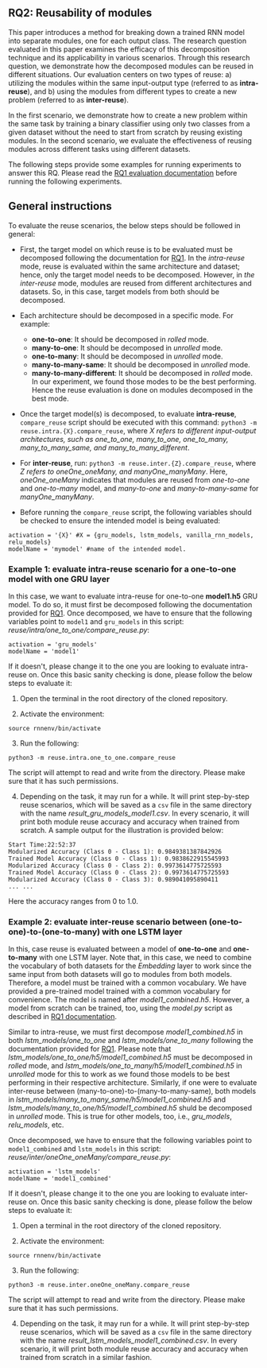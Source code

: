 ## RQ2: Reusability of modules
This paper introduces a method for breaking down a trained RNN model into separate modules, one for each output class. The research question evaluated in this paper examines the efficacy of this decomposition technique and its applicability in various scenarios. Through this research question, we demonstrate how the decomposed modules can be reused in different situations. Our evaluation centers on two types of reuse: a) utilizing the modules within the same input-output type (referred to as **intra-reuse**), and b) using the modules from different types to create a new problem (referred to as **inter-reuse**).

In the first scenario, we demonstrate how to create a new problem within the same task by training a binary classifier using only two classes from a given dataset without the need to start from scratch by reusing existing modules. In the second scenario, we evaluate the effectiveness of reusing modules across different tasks using different datasets.

The following steps provide some examples for running experiments to answer this RQ. Please read the [RQ1 evaluation documentation](/tutorial/evaluate_rq1.md) before running the following experiments.

## General instructions
To evaluate the reuse scenarios, the below steps should be followed in general:
- First, the target model on which reuse is to be evaluated must be decomposed following the documentation for [RQ1](/tutorial/evaluate_rq1.md). In the *intra-reuse* mode, reuse is evaluated within the same architecture and dataset; hence, only the target model needs to be decomposed. However, in *the inter-reuse* mode, modules are reused from different architectures and datasets. So, in this case, target models from both should be decomposed.
- Each architecture should be decomposed in a specific mode. For example:
  - **one-to-one**: It should be decomposed in *rolled* mode.
  - **many-to-one**: It should be decomposed in *unrolled* mode.
  - **one-to-many**: It should be decomposed in *unrolled* mode.
  - **many-to-many-same**: It should be decomposed in *unrolled* mode.
  - **many-to-many-different**: It should be decomposed in *rolled* mode.
In our experiment, we found those modes to be the best performing. Hence the reuse evaluation is done on modules decomposed in the best mode.

- Once the target model(s) is decomposed, to evaluate **intra-reuse**, `compare_reuse` script should be executed with this command: `python3 -m reuse.intra.{X}.compare_reuse`, where *X refers to different input-output architectures, such as one_to_one, many_to_one, one_to_many, many_to_many_same, and many_to_many_different*. 
- For **inter-reuse**, run: `python3 -m reuse.inter.{Z}.compare_reuse`, where *Z refers to oneOne_oneMany, and manyOne_manyMany*. Here, *oneOne_oneMany* indicates that modules are reused from *one-to-one* and *one-to-many* model, and *many-to-one* and *many-to-many-same* for *manyOne_manyMany*. 
- Before running the `compare_reuse` script, the following variables should be checked to ensure the intended model is being evaluated:
```
activation = '{X}' #X = {gru_models, lstm_models, vanilla_rnn_models, relu_models}
modelName = 'mymodel' #name of the intended model.
```

### Example 1: evaluate intra-reuse scenario for a one-to-one model with one GRU layer 
In this case, we want to evaluate intra-reuse for one-to-one **model1.h5** GRU model. To do so, it must first be decomposed following the documentation provided for [RQ1](/tutorial/evaluate_rq1.md). Once decomposed, we have to ensure that the following variables point to `model1` and `gru_models` in this script: *reuse/intra/one_to_one/compare_reuse.py*:
```
activation = 'gru_models'
modelName = 'model1'
```
If it doesn't, please change it to the one you are looking to evaluate intra-reuse on. Once this basic sanity checking is done, please follow the below steps to evaluate it:

1. Open the terminal in the root directory of the cloned repository. 

2. Activate the environment:
```
source rnnenv/bin/activate
```
3. Run the following:
```
python3 -m reuse.intra.one_to_one.compare_reuse
```
The script will attempt to read and write from the directory. Please make sure that it has such permissions. 

4. Depending on the task, it may run for a while. It will print step-by-step reuse scenarios, which will be saved as a `csv` file in the same directory with the name *result_gru_models_model1.csv*. In every scenario, it will print both module reuse accuracy and accuracy when trained from scratch. A sample output for the illustration is provided below:
```
Start Time:22:52:37
Modularized Accuracy (Class 0 - Class 1): 0.9849381387842926
Trained Model Accuracy (Class 0 - Class 1): 0.9838622915545993
Modularized Accuracy (Class 0 - Class 2): 0.9973614775725593
Trained Model Accuracy (Class 0 - Class 2): 0.9973614775725593
Modularized Accuracy (Class 0 - Class 3): 0.989041095890411
... ...
```
Here the accuracy ranges from 0 to 1.0.

### Example 2: evaluate inter-reuse scenario between (one-to-one)-to-(one-to-many) with one LSTM layer 
In this, case reuse is evaluated between a model of **one-to-one** and **one-to-many** with one LSTM layer. Note that, in this case, we need to combine the vocabulary of both datasets for the *Embedding* layer to work since the same input from both datasets will go to modules from both models. Therefore, a model must be trained with a common vocabulary. We have provided a pre-trained model trained with a common vocabulary for convenience. The model is named after *model1_combined.h5*. However, a model from scratch can be trained, too, using the *model.py* script as described in [RQ1 documentation](/tutorial/evaluate_rq1.md).

Similar to intra-reuse, we must first decompose *model1_combined.h5* in both *lstm_models/one_to_one* and *lstm_models/one_to_many* following the documentation provided for [RQ1](/tutorial/evaluate_rq1.md). Please note that *lstm_models/one_to_one/h5/model1_combined.h5* must be decomposed in *rolled* mode, and *lstm_models/one_to_many/h5/model1_combined.h5* in *unrolled* mode for this to work as we found those models to be best performing in their respective architecture. Similarly, if one were to evaluate inter-reuse between (many-to-one)-to-(many-to-many-same), both models in *lstm_models/many_to_many_same/h5/model1_combined.h5* and *lstm_models/many_to_one/h5/model1_combined.h5* shuld be decomposed in *unrolled* mode. This is true for other models, too, i.e., *gru_models*, *relu_models*, etc.

Once decomposed, we have to ensure that the following variables point to `model1_combined` and `lstm_models` in this script: *reuse/inter/oneOne_oneMany/compare_reuse.py*:
```
activation = 'lstm_models'
modelName = 'model1_combined'
```
If it doesn't, please change it to the one you are looking to evaluate inter-reuse on. Once this basic sanity checking is done, please follow the below steps to evaluate it:

1. Open a terminal in the root directory of the cloned repository. 

2. Activate the environment:
```
source rnnenv/bin/activate
```
3. Run the following:
```
python3 -m reuse.inter.oneOne_oneMany.compare_reuse
```
The script will attempt to read and write from the directory. Please make sure that it has such permissions. 

4. Depending on the task, it may run for a while. It will print step-by-step reuse scenarios, which will be saved as a `csv` file in the same directory with the name *result_lstm_models_model1_combined.csv*. In every scenario, it will print both module reuse accuracy and accuracy when trained from scratch in a similar fashion.

